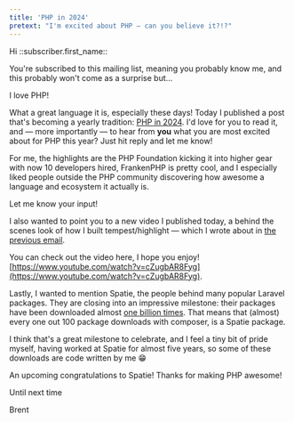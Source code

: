 ```yaml
---
title: 'PHP in 2024'
pretext: "I'm excited about PHP — can you believe it?!?"
---
```


Hi ::subscriber.first_name::

You're subscribed to this mailing list, meaning you probably know me, and this probably won't come as a surprise but…

I love PHP!

What a great language it is, especially these days! Today I published a post that's becoming a yearly tradition: [PHP in 2024](https://stitcher.io/blog/php-in-2024). I'd love for you to read it, and — more importantly — to hear from **you** what you are most excited about for PHP this year? Just hit reply and let me know!

For me, the highlights are the PHP Foundation kicking it into higher gear with now 10 developers hired, FrankenPHP is pretty cool, and I especially liked people outside the PHP community discovering how awesome a language and ecosystem it actually is.

Let me know your input!

I also wanted to point you to a new video I published today, a behind the scenes look of how I built tempest/highlight — which I wrote about in [the previous email](https://stitcher.io/blog/a-syntax-highlighter-that-doesnt-suck).

You can check out the video here, I hope you enjoy! [https://www.youtube.com/watch?v=cZugbAR8Fyg](https://www.youtube.com/watch?v=cZugbAR8Fyg).

Lastly, I wanted to mention Spatie, the people behind many popular Laravel packages. They are closing into an impressive milestone: their packages have been downloaded almost [one billion times](https://1billion.spatie.be/). That means that (almost) every one out 100 package downloads with composer, is a Spatie package.

I think that's a great milestone to celebrate, and I feel a tiny bit of pride myself, having worked at Spatie for almost five years, so some of these downloads are code written by me 😁

An upcoming congratulations to Spatie! Thanks for making PHP awesome!

Until next time

Brent